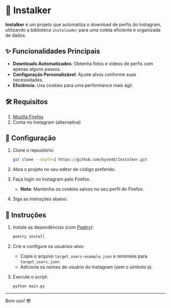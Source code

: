 # 📸 Instalker

**Instalker** é um projeto que automatiza o download de perfis do Instagram, utilizando a biblioteca `instaloader` para uma coleta eficiente e organizada de dados.

## ✨ Funcionalidades Principais

- **Downloads Automatizados**: Obtenha fotos e vídeos de perfis com apenas alguns passos.
- **Configuração Personalizável**: Ajuste alvos conforme suas necessidades.
- **Eficiência**: Usa cookies para uma performance mais ágil.

## 🛠️ Requisitos

1. [Mozilla Firefox](https://www.mozilla.org/pt-BR/firefox/new/)
2. Conta no Instagram (alternativa)

## 🚀 Configuração

1. Clone o repositório:

    ```bash
    git clone --depth=1 https://github.com/bysedd/Instalker.git
    ```

2. Abra o projeto no seu editor de código preferido.
3. Faça login no Instagram pelo Firefox.
   - **Nota**: Mantenha os cookies salvos no seu perfil do Firefox.
4. Siga as instruções abaixo.

## 📝 Instruções

1. Instale as dependências (com [Poetry](https://python-poetry.org/docs/#installation)):

    ```bash
    poetry install
    ```

2. Crie e configure os usuários-alvo:
   - Copie o arquivo `target_users-example.json` e renomeie para `target_users.json`.
   - Adicione os nomes de usuário do Instagram (sem o símbolo `@`).

3. Execute o script:

    ```bash
    python main.py
    ```

---

Bom uso! 😎
